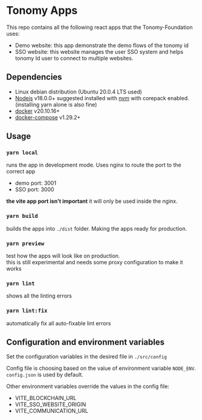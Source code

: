 # Tonomy Apps

This repo contains all the following react apps that the Tonomy-Foundation uses:

- Demo website: this app demonstrate the demo flows of the tonomy id
- SSO website: this website manages the user SSO system and helps tonomy Id user to connect to multiple websites.
<!-- - App Manager Website: developers portal to get Oauth access -->

## Dependencies

- Linux debian distribution (Ubuntu 20.0.4 LTS used)
- [Nodejs](https://nodejs.org) v18.0.0+ suggested installed with [nvm](https://github.com/nvm-sh/nvm) with corepack enabled. (installing yarn alone is also fine)
- [docker](https://www.docker.com/) v20.10.16+
- [docker-compose](https://docs.docker.com/compose/) v1.29.2+

## Usage

### `yarn local`

runs the app in development mode. Uses nginx to route the port to the correct app

- demo port: 3001
- SSO port: 3000

**the vite app port isn't important**  it will only be used inside the nginx.

### `yarn build`

builds the apps into `./dist` folder.
Making the apps ready for production.

### `yarn preview`

test how the apps will look like on production. <br>
this is still experimental and needs some proxy configuration to make it works

### `yarn lint`

shows all the linting errors

### `yarn lint:fix`

automatically fix all auto-fixable lint errors

## Configuration and environment variables

Set the configuration variables in the desired file in `./src/config`

Config file is choosing based on the value of environment variable `NODE_ENV`. `config.json` is used by default.

Other environment variables override the values in the config file:

- VITE_BLOCKCHAIN_URL
- VITE_SSO_WEBSITE_ORIGIN
- VITE_COMMUNICATION_URL
